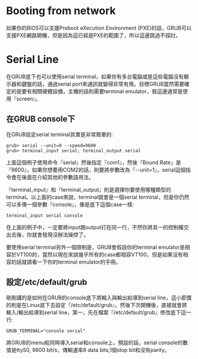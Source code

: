 # Booting from network
如果你的BIOS可以支援Preboot eXecution Environment (PXE)的話，GRUB可以支援PXE網路開機，但是因為這已經是PXE的範圍了，所以這邊跳過不探討。

# Serial Line
在GRUB底下也可以使用serial terminal，如果你有多台電腦或是這些電腦沒有顯示器和鍵盤的話，通過serial port來通訊就變得非常有用。目標GRUB當然需要確定的是要有相關硬體設備，主機的話則需要terminal emulator，我這邊通常是使用『screen』。

## 在GRUB console下
在GRUB設定serial terminal其實是非常簡單的:
```
grub> serial --unit=0 --speed=9600
grub> terminal_input serial; terminal_output serial
```
上面這個例子使用命令『serial』然後指定『com1』，然後『Bound Rate』是『9600』，如果你想要用COM2的話，則要將參數改為『--unit=1』，serial這個指令會在後面在介紹其他的參數語用法。

『terminal_input』和『terminal_output』則是選擇你要使用哪種類型的terminal。以上面的case來說，terminal就會是一個serial terminal，但是你仍然可以多傳一個參數『console』，像是底下這個case一樣:

```
terminal_input serial console
```
在上面的例子中，一定要將input跟output打在同一行，不然你將其一的控制權交出去後，你就會發現沒辦法操控了。

要使用serial terminal另外一個限制是，GRUB會假設你的terminal emulator是相容於VT100的，當然以現在來說幾乎所有的case都相容VT100，但是如果沒有相容的話就請看一下你的terminal emulator的手冊。

## 設定/etc/default/grub
剛剛講的是如何在GRUB的console底下將輸入與輸出給導到serial line，這小節獎的則是在Linux底下去設定『/etc/default/grub』，然後下次開機後，直接就會將輸入/輸出給導到serial line，第一，先在檔案『/etc/default/grub』修改底下這一行:
```
GRUB_TERMINAL="console serial" 
```
將GRUB的menu給同時導入serial和console上，預設的話，serial console的數值是ttyS0, 9600 bit/s，傳輸速率8 data bits,1個stop bit和沒有parity。

